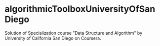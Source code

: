 # algorithmicToolboxUniversityOfSanDiego
Solution of Specialization course "Data Structure and Algorithm" by University of California San Diego on Coursera.
